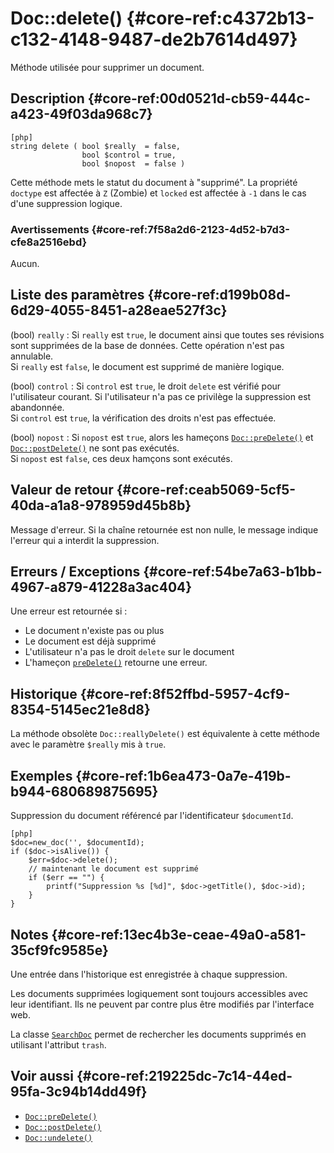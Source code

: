 # Doc::delete() {#core-ref:c4372b13-c132-4148-9487-de2b7614d497}

<div class="short-description" markdown="1">
Méthode utilisée pour supprimer un document.
</div>

## Description {#core-ref:00d0521d-cb59-444c-a423-49f03da968c7}

    [php]
    string delete ( bool $really  = false, 
                    bool $control = true, 
                    bool $nopost  = false )

Cette méthode mets le statut du document à "supprimé". La propriété `doctype`
est affectée à `Z` (Zombie) et `locked` est affectée à `-1` dans le cas d'une
suppression logique.

### Avertissements {#core-ref:7f58a2d6-2123-4d52-b7d3-cfe8a2516ebd}

Aucun.

## Liste des paramètres {#core-ref:d199b08d-6d29-4055-8451-a28eae527f3c}


(bool) `really`
:   Si `really` est `true`, le document ainsi que toutes ses révisions sont 
    supprimées de la base de données. Cette opération n'est pas annulable.  
    Si `really` est `false`, le document est supprimé de manière logique.


(bool) `control`
:   Si `control` est `true`, le droit `delete` est vérifié pour l'utilisateur
    courant. Si l'utilisateur n'a pas ce privilège la suppression est abandonnée.  
    Si `control` est `true`, la vérification des droits n'est pas effectuée.


(bool) `nopost`
:   Si `nopost` est `true`, alors les hameçons [`Doc::preDelete()`][docpreDelete]
    et [`Doc::postDelete()`][docpostDelete] ne sont pas exécutés.  
    Si `nopost` est `false`, ces deux hamçons sont exécutés.

## Valeur de retour {#core-ref:ceab5069-5cf5-40da-a1a8-978959d45b8b}

Message d'erreur. Si la chaîne retournée est non nulle, le message indique
l'erreur qui a interdit la suppression.

## Erreurs / Exceptions {#core-ref:54be7a63-b1bb-4967-a879-41228a3ac404}

Une erreur est retournée si :

*   Le document n'existe pas ou plus 
*   Le document est déjà supprimé
*   L'utilisateur n'a pas le droit `delete` sur le document
*   L'hameçon [`preDelete()`][docpredelete] retourne une erreur.

## Historique {#core-ref:8f52ffbd-5957-4cf9-8354-5145ec21e8d8}

La méthode obsolète `Doc::reallyDelete()` est équivalente à cette méthode avec
le paramètre `$really` mis à `true`.

## Exemples {#core-ref:1b6ea473-0a7e-419b-b944-680689875695}

Suppression du document référencé par l'identificateur `$documentId`.

    [php]
    $doc=new_doc('', $documentId);
    if ($doc->isAlive()) {
        $err=$doc->delete();
        // maintenant le document est supprimé
        if ($err == "") {
            printf("Suppression %s [%d]", $doc->getTitle(), $doc->id);
        }
    }

## Notes {#core-ref:13ec4b3e-ceae-49a0-a581-35cf9fc9585e}

Une entrée dans l'historique est enregistrée à chaque suppression.

Les documents supprimées logiquement sont toujours accessibles avec leur
identifiant. Ils ne peuvent par contre plus être modifiés par l'interface web.

La classe [`SearchDoc`][searchdoc] permet de rechercher les documents supprimés
en utilisant l'attribut `trash`.

## Voir aussi {#core-ref:219225dc-7c14-44ed-95fa-3c94b14dd49f}

*   [`Doc::preDelete()`][docpreDelete]
*   [`Doc::postDelete()`][docpostDelete]
*   [`Doc::undelete()`][undelete]

<!-- links -->
[docstore]:         #core-ref:b8540d13-ece6-4e9e-9b72-6a56bca9da12
[docpostcreated]:   #core-ref:b8f80e6b-a374-4bf4-bc76-47290cd69c45 "Hameçon Doc::postCreated()"
[docpoststore]:     #core-ref:99520a31-0aef-4bc6-b20a-114737059d17 "Hameçon Doc::postStore()"
[docprestore]:      #core-ref:3517da95-82fe-4adb-8bc4-ef49ca55edb0 "Hameçon Doc::preStore()"
[docprecreated]:    #core-ref:e85aa9d4-5e62-4a60-9d1c-f60433301747 "Hameçon Doc::preCreated()"
[docprerefresh]:    #core-ref:580d6be1-6b6a-439b-abd7-34b26cfaf2e5 "Hameçon Doc::preRefresh()"
[docpostrefresh]:   #core-ref:9352c534-3691-41e3-b293-599db8e9a4fd "Hameçon Doc::postRefresh()"
[docpreimport]:     #core-ref:adb6ba8b-15c4-42d3-97dc-1da16c2112ae "Hameçon Doc::preImport()"
[docpostimport]:    #core-ref:9de7e922-150a-416b-b846-b6e195bf0921 "Hameçon Doc::postImport()"
[docpreundelete]:   #core-ref:6ec8e3bc-90d2-4577-9152-a1a1f9341751  "Hameçon Doc::preUndelete()"
[docpostundelete]:  #core-ref:7d851f54-d167-4ecd-bbec-d3670023cc36  "Hameçon Doc::postUndelete()"
[undelete]:         #core-ref:e48b02c7-c684-4f71-a731-ac92064d13ae
[docpostDelete]:   #core-ref:8db8e5e0-b15e-4cfe-a891-66850df15b1e "Hameçon Doc::postDelete()"
[docpreDelete]:    #core-ref:dca7b2bd-fc69-4f6f-ab12-fb0de91dce8c "Hameçon Doc::preDelete()"
[searchdoc]:        #core-ref:a5216d5c-4e0f-4e3c-9553-7cbfda6b3255